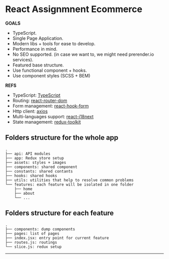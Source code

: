 # React Assignmnent Ecommerce

**GOALS**

- TypeScript.
- Single Page Application.
- Modern libs + tools for ease to develop.
- Performance in mind.
- No SEO supported. (in case we want to, we might need prerender.io services).
- Featured base structure.
- Use functional component + hooks.
- Use component styles (SCSS + BEM)

**REFS**

- TypeScript: [TypeScript](https://www.typescriptlang.org/)
- Routing: [react-router-dom](https://reacttraining.com/react-router/web/guides/quick-start)
- Form management: [react-hook-form](https://react-hook-form.com/)
- Http client: [axios](https://github.com/axios/axios)
- Multi-languages support: [react-i18next](https://react.i18next.com/)
- State management: [redux-toolkit](https://redux-toolkit.js.org/)

## Folders structure for the whole app

```
.
├── api: API modules
├── app: Redux store setup
├── assets: styles + images
├── components: shared component
├── constants: shared contants
├── hooks: shared hooks
├── utils: utilities that help to resolve common problems
└── features: each feature will be isolated in one folder
    ├── home
    ├── about
    └── ... 
```


## Folders structure for each feature

```
.
├── components: dump components
├── pages: list of pages
├── index.jsx: entry point for current feature
├── routes.js: routings
└── slice.js: redux setup
```

---